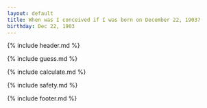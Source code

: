 ```yaml
---
layout: default
title: When was I conceived if I was born on December 22, 1903?
birthday: Dec 22, 1903
---
```


{% include header.md %}

{% include guess.md %}

{% include calculate.md %}

{% include safety.md %}

{% include footer.md %}



